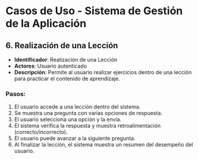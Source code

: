 # Casos de Uso - Sistema de Gestión de la Aplicación

## 6. Realización de una Lección

- **Identificador**: Realización de una Lección  
- **Actores**: Usuario autenticado  
- **Descripción**: Permite al usuario realizar ejercicios dentro de una lección para practicar el contenido de aprendizaje.  

### Pasos:  
1. El usuario accede a una lección dentro del sistema.  
2. Se muestra una pregunta con varias opciones de respuesta.  
3. El usuario selecciona una opción y la envía.  
4. El sistema verifica la respuesta y muestra retroalimentación (correcto/incorrecto).  
5. El usuario puede avanzar a la siguiente pregunta.  
6. Al finalizar la lección, el sistema muestra un resumen del desempeño del usuario.  

